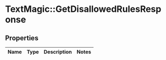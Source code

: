 # TextMagic::GetDisallowedRulesResponse

## Properties
Name | Type | Description | Notes
------------ | ------------- | ------------- | -------------


